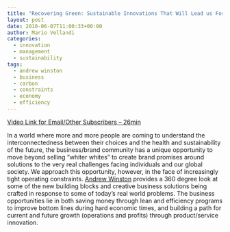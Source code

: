 ```yaml
---
title: "Recovering Green: Sustainable Innovations That Will Lead us Forward"
layout: post
date: 2010-06-07T11:00:33+00:00
author: Mario Vellandi
categories:
  - innovation
  - management
  - sustainability
tags:
  - andrew winston
  - business
  - carbon
  - constraints
  - economy
  - efficiency
---
```

[Video Link for Email/Other Subscribers &#8211; 26min](http://vimeo.com/11972688)

In a world where more and more people are coming to understand the interconnectedness between their choices and the health and sustainability of the future, the business/brand community has a unique opportunity to move beyond selling &#8220;whiter whites&#8221; to create brand promises around solutions to the very real challenges facing individuals and our global society. We approach this opportunity, however, in the face of increasingly tight operating constraints. [Andrew Winston](http://sustainablelifemedia.com/innovator/andrew_winston) provides a 360 degree look at some of the new building blocks and creative business solutions being crafted in response to some of today’s real world problems. The business opportunities lie in both saving money through lean and efficiency programs to improve bottom lines during hard economic times, and building a path for current and future growth (operations and profits) through product/service innovation.
